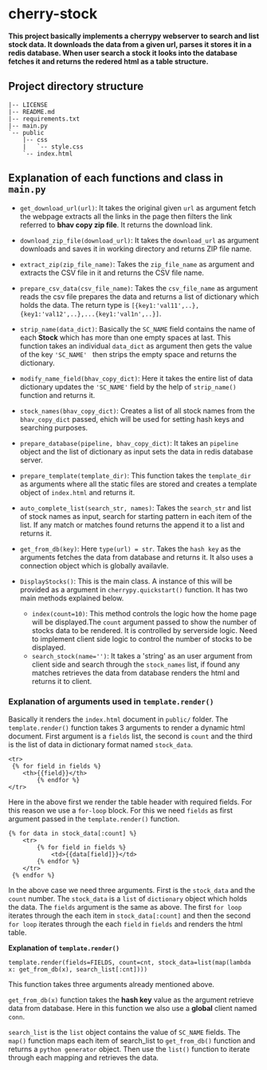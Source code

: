 # cherry-stock
**This project basically implements a cherrypy webserver to search and list stock data. It downloads the data from a given url, parses it stores it in a redis database. When user search a stock it looks into the database fetches it and returns the redered html as a table structure.**

**Project directory structure**
--
```
|-- LICENSE
|-- README.md
|-- requirements.txt
|-- main.py
`-- public
    |-- css
    |   `-- style.css
    `-- index.html
```

**Explanation of each functions and class in `main.py`**
--
* `get_download_url(url)`: It takes the original given `url` as argument fetch the webpage extracts all the links in the page then filters the link referred to **bhav copy zip file**. It returns the download link.

* `download_zip_file(download_url)`: It takes the `download_url` as argument downloads and saves it in working directory and returns ZIP file name.
* `extract_zip(zip_file_name)`: Takes the `zip_file_name` as argument and extracts the CSV file in it and returns the CSV file name.
* `prepare_csv_data(csv_file_name)`: Takes the `csv_file_name` as argument reads the csv file prepares the data and returns a list of dictionary which holds the data. The return type is `[{key1:'val11',..},{key1:'val12',..},...{key1:'val1n',..}]`.
  
* `strip_name(data_dict)`: Basically the `SC_NAME` field contains the name of each **Stock** which has more than one empty spaces at last. This function takes an individual `data_dict` as argument then gets the value of the key `'SC_NAME' ` then strips the empty space and returns the dictionary.
* `modify_name_field(bhav_copy_dict)`: Here it takes the entire list of data dictionary updates the `'SC_NAME'` field by the help of `strip_name()` function and returns it.
* `stock_names(bhav_copy_dict)`: Creates a list of all stock names from the `bhav_copy_dict` passed, ehich will be used for setting hash keys and searching purposes.
* `prepare_database(pipeline, bhav_copy_dict)`: It takes an `pipeline ` object and the list of dictionary as input sets the data in redis database server.
* `prepare_template(template_dir)`: This function takes the `template_dir` as arguments where all the static files are stored and creates a template object of `index.html` and returns it.
  
* `auto_complete_list(search_str, names)`: Takes the `search_str` and list of stock names as input, search for starting pattern in each item of the list. If any match or matches found returns the append it to a list and returns it.
* `get_from_db(key)`: Here `type(url) = str`. Takes the `hash key` as the arguments fetches the data from database and returns it. It also uses a connection object which is globally availavle.
* `DisplayStocks()`: This is the main class. A instance of this will be provided as a argument in `cherrypy.quickstart()` function. It has two main methods explained below.
   * `index(count=10)`: This method controls the logic how the home page will be displayed.The `count` argument passed to show the number of stocks data to be rendered. It is controlled by serverside logic. Need to implement client side logic to control the number of stocks to be displayed.
   * `search_stock(name='')`: It  takes a 'string' as an user argument from client side and search through the `stock_names` list, if found any matches retrieves the data from database renders the html and returns it to client.
  

### **Explanation of arguments used in `template.render()`**

Basically it renders the `index.html` document in `public/` folder. The `template.render()`  function takes 3 arguments to render a dynamic html document. First argument is a `fields` list, the second is `count` and the third is the list of data in dictionary format named `stock_data`.

```
<tr>
 {% for field in fields %}
    <th>{{field}}</th>
        {% endfor %}
</tr>
```
Here in the above first we render the table header with required fields. For this reason we use a `for-loop` block. For this we need `fields` as first argument passed in the `template.render()` function.
```
{% for data in stock_data[:count] %}
    <tr>
        {% for field in fields %}
            <td>{{data[field]}}</td>
        {% endfor %}
    </tr>
 {% endfor %}
```
In the above case we need three arguments. First is the `stock_data` and the `count` number. The `stock_data` is a `list` of `dictionary` object which holds the data. The `fields` argument is the same as above.
The first `for loop` iterates through the each item in `stock_data[:count]` and then the second `for loop` iterates through the each `field` in `fields` and renders the html table.

**Explanation of `template.render()`**
```
template.render(fields=FIELDS, count=cnt, stock_data=list(map(lambda x: get_from_db(x), search_list[:cnt])))
```
This function takes three arguments already mentioned above.

`get_from_db(x)` function takes the **hash key** value as the argument
retrieve data from database. Here in this function we also use a **global** client named `conn`.

`search_list` is the `list` object contains the value of `SC_NAME` fields. The `map()` function maps each item of search_list to `get_from_db()` function and returns a `python generator` object. Then use the `list()` function to iterate through each mapping and retrieves the data.
